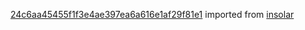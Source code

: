 [24c6aa45455f1f3e4ae397ea6a616e1af29f81e1](https://github.com/insolar/insolar/commit/24c6aa45455f1f3e4ae397ea6a616e1af29f81e1) imported from [insolar](https://github.com/insolar/insolar)
